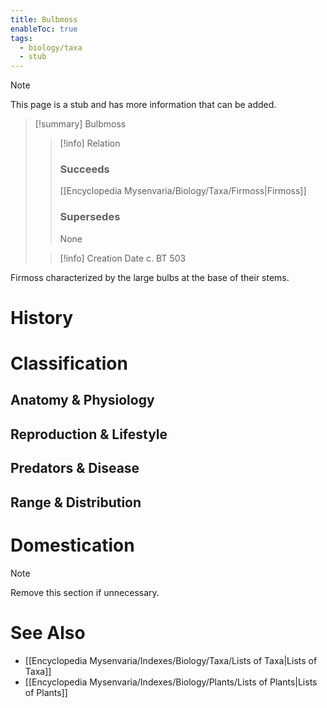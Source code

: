 ```yaml
---
title: Bulbmoss
enableToc: true
tags:
  - biology/taxa
  - stub
---
```


> [!note]
> This page is a stub and has more information that can be added.

> [!summary] Bulbmoss
> > [!info] Relation
> > ### Succeeds
> > [[Encyclopedia Mysenvaria/Biology/Taxa/Firmoss|Firmoss]]
> > ### Supersedes
> > None
>
> > [!info] Creation Date
> > c. BT 503

Firmoss characterized by the large bulbs at the base of their stems.
# History

# Classification
## Anatomy & Physiology

## Reproduction & Lifestyle

## Predators & Disease

## Range & Distribution

# Domestication

> [!note]
> Remove this section if unnecessary.
# See Also
- [[Encyclopedia Mysenvaria/Indexes/Biology/Taxa/Lists of Taxa|Lists of Taxa]]
- [[Encyclopedia Mysenvaria/Indexes/Biology/Plants/Lists of Plants|Lists of Plants]]